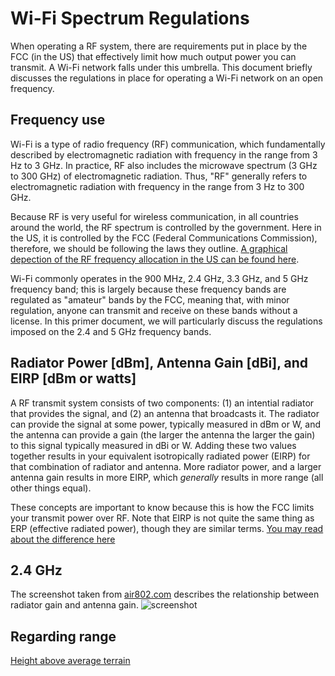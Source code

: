 # Wi-Fi Spectrum Regulations
When operating a RF system, there are requirements put in place by the FCC (in the US) that effectively limit how much output power you can transmit.  A Wi-Fi network falls under this umbrella.  This document briefly discusses the regulations in place for operating a Wi-Fi network on an open frequency.

## Frequency use
Wi-Fi is a type of radio frequency (RF) communication, which fundamentally described by electromagnetic radiation with frequency in the range from 3 Hz to 3 GHz.  In practice, RF also includes the microwave spectrum (3 GHz to 300 GHz) of electromagnetic radiation.  Thus, "RF" generally refers to electromagnetic radiation with frequency in the range from 3 Hz to 300 GHz.  

Because RF is very useful for wireless communication, in all countries around the world, the RF spectrum is controlled by the government.  Here in the US, it is controlled by the FCC (Federal Communications Commission), therefore, we should be following the laws they outline.  [A graphical depection of the RF frequency allocation in the US can be found here](https://www.ntia.doc.gov/files/ntia/publications/2003-allochrt.pdf).  

Wi-Fi commonly operates in the 900 MHz, 2.4 GHz, 3.3 GHz, and 5 GHz frequency band; this is largely because these frequency bands are regulated as "amateur" bands by the FCC, meaning that, with minor regulation, anyone can transmit and receive on these bands without a license.  In this primer document, we will particularly discuss the regulations imposed on the 2.4 and 5 GHz frequency bands.

## Radiator Power [dBm], Antenna Gain [dBi], and EIRP [dBm or watts]
A RF transmit system consists of two components: (1) an intential radiator that provides the signal, and (2) an antenna that broadcasts it.  The radiator can provide the signal at some power, typically measured in dBm or W, and the antenna can provide a gain (the larger the antenna the larger the gain) to this signal typically measured in dBi or W.  Adding these two values together results in your equivalent isotropically radiated power (EIRP) for that combination of radiator and antenna.  More radiator power, and a larger antenna gain results in more EIRP, which _generally_ results in more range (all other things equal).

These concepts are important to know because this is how the FCC limits your transmit power over RF.  Note that EIRP is not quite the same thing as ERP (effective radiated power), though they are similar terms.  [You may read about the difference here](https://en.wikipedia.org/wiki/Effective_radiated_power)

## 2.4 GHz
The screenshot taken from [air802.com](https://www.air802.com/fcc-rules-and-regulations.html) describes the relationship between radiator gain and antenna gain.
![screenshot](https://github.com/riplaboratory/Kanaloa/blob/master/PrimerDocuments/wifiSpectrumRegulations/FCC2.4GHzBANDRULES(POINT-TO-POINT).PNG)

## Regarding range
[Height above average terrain](https://en.wikipedia.org/wiki/Height_above_average_terrain)

